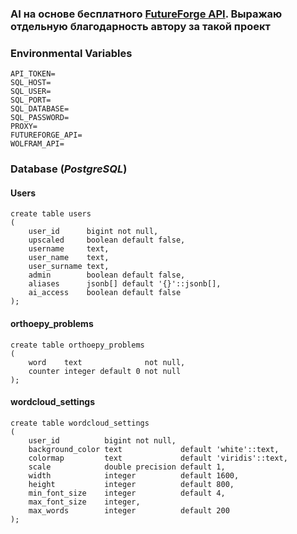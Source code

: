 ### AI на основе бесплатного [FutureForge API](https://api.futureforge.dev/docs#/). Выражаю отдельную благодарность автору за такой проект
### Environmental Variables
```
API_TOKEN=
SQL_HOST=
SQL_USER=
SQL_PORT=
SQL_DATABASE=
SQL_PASSWORD=
PROXY=
FUTUREFORGE_API=
WOLFRAM_API=
```

### Database (_PostgreSQL_)
#### Users
```
create table users
(
    user_id      bigint not null,
    upscaled     boolean default false,
    username     text,
    user_name    text,
    user_surname text,
    admin        boolean default false,
    aliases      jsonb[] default '{}'::jsonb[],
    ai_access    boolean default false
);
```
#### orthoepy_problems
```
create table orthoepy_problems
(
    word    text              not null,
    counter integer default 0 not null
);
```

#### wordcloud_settings
```
create table wordcloud_settings
(
    user_id          bigint not null,
    background_color text             default 'white'::text,
    colormap         text             default 'viridis'::text,
    scale            double precision default 1,
    width            integer          default 1600,
    height           integer          default 800,
    min_font_size    integer          default 4,
    max_font_size    integer,
    max_words        integer          default 200
);
```